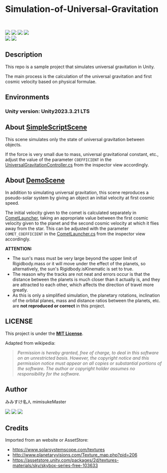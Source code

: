 # Simulation-of-Universal-Gravitation
<br><p align="left">
    [<img src="https://img.shields.io/github/stars/mimisukeMaster/Simulation-of-Universal-Gravitation">](https://github.com/mimisukeMaster/Simulation-of-Universal-Gravitation/stargazers)
    [<img src="https://img.shields.io/badge/PRs-welcome-orange?&logo=github">](https://github.com/mimisukeMaster/Simulation-of-Universal-Gravitation/pulls)
    [<img  src="https://img.shields.io/github/license/mimisukeMaster/Simulation-of-Universal-Gravitation">](https://www.apache.org/licenses/)
    <img src="https://img.shields.io/badge/made with-Unity2023.3.x-blue.svg?&logo=unity"><br>
    <img src="https://img.shields.io/github/repo-size/mimisukeMaster/Simulation-of-Universal-Gravitation?color=ff69b4">
    [<img src="https://img.shields.io/static/v1?logo=visualstudiocode&label=&message=Open%20in%20Visual%20Studio%20Code&labelColor=2c2c32&color=007acc&logoColor=007acc">](https://open.vscode.dev/mimisukeMaster/Simulation-of-Universal-Gravitation)
    </p>


## Description
This repo is a sample project that simulates universal gravitation in Unity.

The main process is the calculation of the universal gravitation and first cosmic velocity based on physical formulae.

## Environments
### Unity version: Unity2023.3.21 LTS


## About [SimpleScriptScene](/Assets/Scenes/SimpleScriptScene.unity)
This scene simulates only the state of universal gravitation between objects.<br>

If the force is very small due to mass, universal gravitational constant, etc., adjust the value of the parameter `COEFFICIENT` in the [UniversalGravitationController.cs](/Assets/Scripts/MainScripts/UnivarsalGravitationController.cs) from the inspector view accordingly.


## About [DemoScene](/Assets/Scenes/Demo/DemoScene.unity)
In addition to simulating universal gravitation, this scene reproduces a pseudo-solar system by giving an object an initial velocity at first cosmic speed.<br>

The initial velocity given to the comet is calculated separately in [CometLauncher](/Assets/Scripts/DemoScripts/CometLauncher.cs), taking an appropriate value between the first cosmic velocity given to the planet and the second cosmic velocity at which it flies away from the star. This can be adjusted with the parameter `COMET_COEFFICIENT` in the [CometLauncher.cs](/Assets/Scripts/DemoScripts/CometLauncher.cs) from the inspector view accordingly.

**ATTENTION:**
- The sun's mass must be very large beyond the upper limit of Rigidbody.mass or it will move under the effect of the planets, so alternatively, the sun's Rigidbody.isKinematic is set to true.
- The reason why the tracks are not neat and errors occur is that the distance between the planets is much closer than it actually is, and they are attracted to each other, which affects the direction of travel more greatly.
- As this is only a simplified simulation, the planetary rotations, inclination of the orbital planes, mass and distance ratios between the planets, etc. are **not reproduced or correct** in this project.


## LICENSE
This project is under the **[MIT License](LICENSE)**.<br>

Adapted from wikipedia:
> *Permission is hereby granted, free of charge, to deal in this  software on an unrestricted basis. However, the copyright notice and this permission notice must appear on all copies or substantial portions of the software.
The author or copyright holder assumes no responsibility for the software.*

## Author
 みみすけ名人 mimisukeMaster<br>

 [<img src="https://img.shields.io/badge/-X-X.svg?style=flat-square&logo=X&logoColor=white&color=black">](https://twitter.com/mimisukeMaster)
[<img src="https://img.shields.io/badge/-ArtStation-artstation.svg?&style=flat-square&logo=artstation&logoColor=blue&color=gray">](https://www.artstation.com/mimisukemaster)
[<img src="https://img.shields.io/badge/-Youtube-youtube.svg?&style=flat-square&logo=youtube&logoColor=white&color=red">](https://www.youtube.com/channel/UCWnmp8t4GJzcjBxhtgo9rKQ)

## Credits
Imported from an website or AssetStore:
- https://www.solarsystemscope.com/textures
- http://www.planetaryvisions.com/Texture_map.php?pid=206
- https://assetstore.unity.com/packages/2d/textures-materials/sky/skybox-series-free-103633
